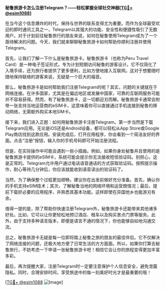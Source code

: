 **秘鲁旅游卡怎么注册Telegram？——轻松掌握全球社交神器[[TG💪+ @esim1088](https://t.me/s/esim1088)]**

在当今这个信息爆炸的时代，保持与世界的联系变得尤为重要。而作为全球最受欢迎的即时通讯工具之一，Telegram以其强大的功能、安全性和便捷性吸引了无数用户。对于计划前往秘鲁旅行的朋友来说，如何在秘鲁使用Telegram成为了一个亟待解决的问题。今天，我们就来聊聊秘鲁旅游卡如何帮助你顺利注册并使用Telegram。

首先，让我们了解一下什么是秘鲁旅游卡。秘鲁旅游卡（也称为Peru Travel Card）是一种电子签证形式，专为计划短期访问秘鲁的游客设计。它不仅简化了入境手续，还为旅行者提供了更多便利，比如方便地接入互联网。这对于想要随时随地保持联络的游客来说，无疑是一个巨大的福音。

那么，秘鲁旅游卡是如何帮助我们注册Telegram的呢？其实，问题的关键就在于网络连接。在许多国家，尤其是在偏远地区或发展中国家，可靠的互联网服务可能并不容易获得。然而，有了秘鲁旅游卡，这一切都迎刃而解。秘鲁旅游卡通常会附带一张支持当地运营商的eSIM卡，这意味着你可以直接通过手机连接到秘鲁的移动网络，无需额外购买本地SIM卡。

接下来，我们进入正题：如何用秘鲁旅游卡注册Telegram。第一步当然是下载Telegram应用。无论是iOS还是Android设备，都可以轻松从App Store或Google Play商店找到这款应用。安装完成后，打开应用程序，你会看到一个简洁友好的界面。点击“注册”按钮，输入你的手机号码即可开始注册流程。

但是，在实际操作中可能会遇到一些小插曲。例如，如果你身处秘鲁并且使用的是秘鲁旅游卡提供的eSIM卡，系统可能会提示你无法接收短信验证码。别担心，这是正常的。Telegram允许用户通过电话语音通话的方式获取验证码。按照提示操作，耐心等待几分钟后，你应该就能收到语音读出的验证码了。

当然，为了确保整个过程更加顺畅，建议你在出发前做好充分准备。首先，确认你的手机支持eSIM技术；其次，了解秘鲁当地的网络环境和运营商情况；最后，提前下载好必要的应用程序，并熟悉其基本功能。这样即使在异国他乡也能游刃有余。

值得一提的是，除了帮助你快速注册Telegram外，秘鲁旅游卡还能带来其他诸多好处。比如，它可以让你更轻松地预订酒店、租车以及购买景点门票等服务。此外，由于支持多种语言版本，即便是语言不通的情况下，你也能够自如地沟通交流。

总之，秘鲁旅游卡无疑是每一位即将踏上秘鲁之旅的朋友的最佳伴侣。它不仅解决了网络连接的问题，还极大地方便了日常生活的方方面面。所以，如果你打算去秘鲁旅行，不妨考虑一下申请一张秘鲁旅游卡吧！相信它会让你的旅程变得更加丰富多彩。

最后，再次提醒大家，注册Telegram时一定要注意保护个人信息安全，避免泄露隐私。同时，合理安排时间，享受旅途中的每一刻美好时光才是最重要的哦！

[[TG💪+ @esim1088](https://t.me/s/esim1088) ![Image](https://i.postimg.cc/4NQfJmqS/Snipaste-2025-05-13-00-14-12.png)]